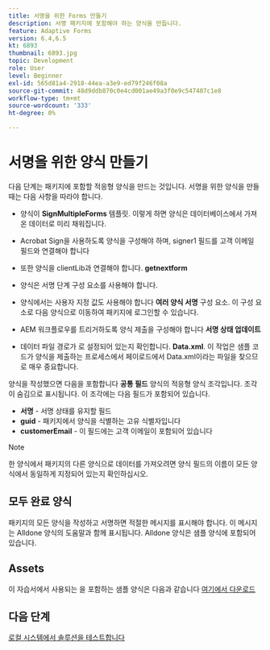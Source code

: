 ```yaml
---
title: 서명을 위한 Forms 만들기
description: 서명 패키지에 포함해야 하는 양식을 만듭니다.
feature: Adaptive Forms
version: 6.4,6.5
kt: 6893
thumbnail: 6893.jpg
topic: Development
role: User
level: Beginner
exl-id: 565d81a4-2918-44ea-a3e9-ed79f246f08a
source-git-commit: 48d9ddb870c0e4cd001ae49a3f0e9c547407c1e8
workflow-type: tm+mt
source-wordcount: '333'
ht-degree: 0%

---
```


# 서명을 위한 양식 만들기

다음 단계는 패키지에 포함할 적응형 양식을 만드는 것입니다. 서명을 위한 양식을 만들 때는 다음 사항을 따라야 합니다.

* 양식이 **SignMultipleForms** 템플릿. 이렇게 하면 양식은 데이터베이스에서 가져온 데이터로 미리 채워집니다.

* Acrobat Sign을 사용하도록 양식을 구성해야 하며, signer1 필드를 고객 이메일 필드와 연결해야 합니다
* 또한 양식을 clientLib과 연결해야 합니다. **getnextform**
* 양식은 서명 단계 구성 요소를 사용해야 합니다.
* 양식에서는 사용자 지정 값도 사용해야 합니다 **여러 양식 서명** 구성 요소. 이 구성 요소로 다음 양식으로 이동하여 패키지에 로그인할 수 있습니다.
* AEM 워크플로우를 트리거하도록 양식 제출을 구성해야 합니다 **서명 상태 업데이트**
* 데이터 파일 경로가 로 설정되어 있는지 확인합니다. **Data.xml**. 이 작업은 샘플 코드가 양식을 제출하는 프로세스에서 페이로드에서 Data.xml이라는 파일을 찾으므로 매우 중요합니다.

양식을 작성했으면 다음을 포함합니다 **공통 필드** 양식의 적응형 양식 조각입니다. 조각이 숨김으로 표시됩니다. 이 조각에는 다음 필드가 포함되어 있습니다.

* **서명** - 서명 상태를 유지할 필드
* **guid** - 패키지에서 양식을 식별하는 고유 식별자입니다
* **customerEmail** - 이 필드에는 고객 이메일이 포함되어 있습니다



>[!NOTE]
>한 양식에서 패키지의 다른 양식으로 데이터를 가져오려면 양식 필드의 이름이 모든 양식에서 동일하게 지정되어 있는지 확인하십시오.

## 모두 완료 양식

패키지의 모든 양식을 작성하고 서명하면 적절한 메시지를 표시해야 합니다. 이 메시지는 Alldone 양식의 도움말과 함께 표시됩니다. Alldone 양식은 샘플 양식에 포함되어 있습니다.

## Assets

이 자습서에서 사용되는 을 포함하는 샘플 양식은 다음과 같습니다 [여기에서 다운로드](assets/forms-for-signing.zip)

## 다음 단계

[로컬 시스템에서 솔루션을 테스트합니다](./testing-and-trouble-shooting.md)
